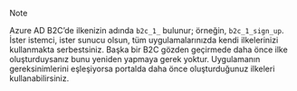 > [!NOTE]
> Azure AD B2C’de ilkenizin adında `b2c_1_` bulunur; örneğin, `b2c_1_sign_up`.  İster istemci, ister sunucu olsun, tüm uygulamalarınızda kendi ilkelerinizi kullanmakta serbestsiniz.  Başka bir B2C gözden geçirmede daha önce ilke oluşturduysanız bunu yeniden yapmaya gerek yoktur. Uygulamanın gereksinimlerini eşleşiyorsa portalda daha önce oluşturduğunuz ilkeleri kullanabilirsiniz.
> 
> 



<!--HONumber=Nov16_HO2-->


